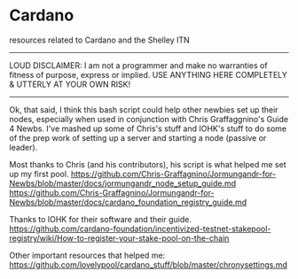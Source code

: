 # Cardano
resources related to Cardano and the Shelley ITN

*********************************************
LOUD DISCLAIMER:
I am not a programmer and make no warranties of fitness of purpose, express or implied. 
USE ANYTHING HERE COMPLETELY & UTTERLY AT YOUR OWN RISK!
*********************************************

Ok, that said, I think this bash script could help other newbies set up their nodes, especially when used in conjunction with Chris Graffaggnino's Guide 4 Newbs. I've mashed up some of Chris's stuff and IOHK's stuff to do some of the prep work of setting up a server and starting a node (passive or leader).

Most thanks to Chris (and his contributors), his script is what helped me set up my first pool.
https://github.com/Chris-Graffagnino/Jormungandr-for-Newbs/blob/master/docs/jormungandr_node_setup_guide.md
https://github.com/Chris-Graffagnino/Jormungandr-for-Newbs/blob/master/docs/cardano_foundation_registry_guide.md

Thanks to IOHK for their software and their guide. 
https://github.com/cardano-foundation/incentivized-testnet-stakepool-registry/wiki/How-to-register-your-stake-pool-on-the-chain


Other important resources that helped me: https://github.com/lovelypool/cardano_stuff/blob/master/chronysettings.md

